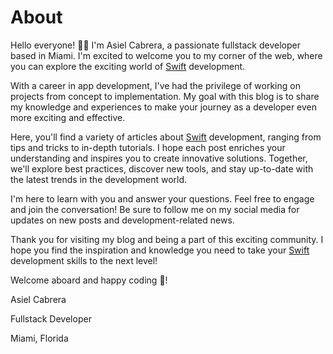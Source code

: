 #  About

Hello everyone! 👋🏻 I'm Asiel Cabrera, a passionate fullstack developer based in Miami. I'm excited to welcome you to my corner of the web, where you can explore the exciting world of [Swift](https://swift.org/about) development.

With a career in app development, I've had the privilege of working on projects from concept to implementation. My goal with this blog is to share my knowledge and experiences to make your journey as a developer even more exciting and effective.

Here, you'll find a variety of articles about [Swift](https://swift.org/about) development, ranging from tips and tricks to in-depth tutorials. I hope each post enriches your understanding and inspires you to create innovative solutions. Together, we'll explore best practices, discover new tools, and stay up-to-date with the latest trends in the development world.

I'm here to learn with you and answer your questions. Feel free to engage and join the conversation! Be sure to follow me on my social media for updates on new posts and development-related news.

Thank you for visiting my blog and being a part of this exciting community. I hope you find the inspiration and knowledge you need to take your [Swift](https://swift.org/about) development skills to the next level!

Welcome aboard and happy coding 🎉!

Asiel Cabrera

Fullstack Developer

Miami, Florida
<br/>
<!--![Natanel](/natanel.jpeg)-->
